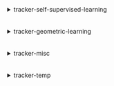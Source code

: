 
<details>
<summary>tracker-self-supervised-learning</summary>
<br>

| Repository Name                                     |
|:----------------------------------------------------|
| [sslgym](https://github.com/SauravMaheshkar/sslgym) |

</details>
<br>
<br>

<details>
<summary>tracker-geometric-learning</summary>
<br>

| Repository Name                                                             |
|:----------------------------------------------------------------------------|
| [hivegraph](https://github.com/SauravMaheshkar/hivegraph)                   |
| [HyperGraphLearning](https://github.com/SauravMaheshkar/HyperGraphLearning) |

</details>
<br>
<br>

<details>
<summary>tracker-misc</summary>
<br>

| Repository Name                                                                           |
|:------------------------------------------------------------------------------------------|
| [dotfiles](https://github.com/SauravMaheshkar/dotfiles)                                   |
| [jangal-rs](https://github.com/SauravMaheshkar/jangal-rs)                                 |
| [playground](https://github.com/SauravMaheshkar/playground)                               |
| [python-template](https://github.com/SauravMaheshkar/python-template)                     |
| [sat-rs](https://github.com/SauravMaheshkar/sat-rs)                                       |
| [SauravMaheshkar](https://github.com/SauravMaheshkar/SauravMaheshkar)                     |
| [sauravmaheshkar.github.io](https://github.com/SauravMaheshkar/sauravmaheshkar.github.io) |
| [softprompts](https://github.com/SauravMaheshkar/softprompts)                             |
| [verilog-template](https://github.com/SauravMaheshkar/verilog-template)                   |

</details>
<br>
<br>

<details>
<summary>tracker-temp</summary>
<br>

| Repository Name                                                           |
|:--------------------------------------------------------------------------|
| [fprime](https://github.com/SauravMaheshkar/fprime)                       |
| [fprime-gds](https://github.com/SauravMaheshkar/fprime-gds)               |
| [pymanopt](https://github.com/SauravMaheshkar/pymanopt)                   |
| [pytorch_geometric](https://github.com/SauravMaheshkar/pytorch_geometric) |

</details>
<br>
<br>
